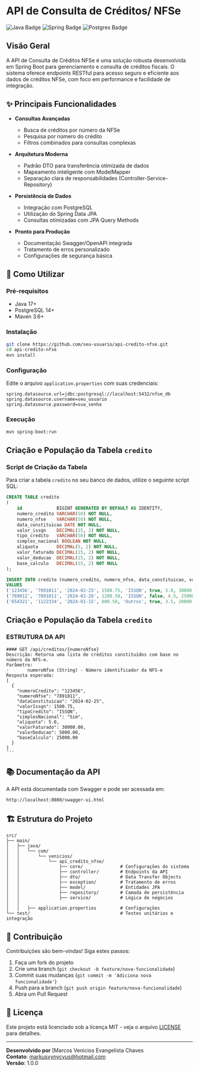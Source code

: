 # API de Consulta de Créditos/ NFSe

![Java Badge](https://camo.githubusercontent.com/bea90da226e09b503e6c8fde824f4816b98dcf30cd31e803006bf6335af06890/68747470733a2f2f696d672e736869656c64732e696f2f62616467652f6a6176612d2532334544384230302e7376673f7374796c653d666f722d7468652d6261646765266c6f676f3d6f70656e6a646b266c6f676f436f6c6f723d7768697465) <!-- Badge do Java -->
![Spring Badge](https://camo.githubusercontent.com/9ee242f2c2b1eb587f7e42704b3a0629082aac88f66fff96d34723f777b07775/68747470733a2f2f696d672e736869656c64732e696f2f62616467652f737072696e672d2532333644423333462e7376673f7374796c653d666f722d7468652d6261646765266c6f676f3d737072696e67266c6f676f436f6c6f723d7768697465) <!-- Badge do Spring -->
![Postgres Badge](https://camo.githubusercontent.com/544022edf8369d944e68802fc043b0268484709e334d23db2882590aeae296cb/68747470733a2f2f696d672e736869656c64732e696f2f62616467652f706f7374677265732d2532333331363139322e7376673f7374796c653d666f722d7468652d6261646765266c6f676f3d706f737467726573716c266c6f676f436f6c6f723d7768697465) <!-- Badge do PostgreSQL -->

## Visão Geral

A API de Consulta de Créditos NFSe é uma solução robusta desenvolvida em Spring Boot para gerenciamento e consulta de créditos fiscais. O sistema oferece endpoints RESTful para acesso seguro e eficiente aos dados de créditos NFSe, com foco em performance e facilidade de integração.

## ✨ Principais Funcionalidades

- **Consultas Avançadas**
  - Busca de créditos por número da NFSe
  - Pesquisa por número do crédito
  - Filtros combinados para consultas complexas

- **Arquitetura Moderna**
  - Padrão DTO para transferência otimizada de dados
  - Mapeamento inteligente com ModelMapper
  - Separação clara de responsabilidades (Controller-Service-Repository)

- **Persistência de Dados**
  - Integração com PostgreSQL
  - Utilização do Spring Data JPA
  - Consultas otimizadas com JPA Query Methods

- **Pronto para Produção**
  - Documentação Swagger/OpenAPI integrada
  - Tratamento de erros personalizado
  - Configurações de segurança básica

## 🚀 Como Utilizar

### Pré-requisitos
- Java 17+
- PostgreSQL 14+
- Maven 3.6+

### Instalação
```bash
git clone https://github.com/seu-usuario/api-credito-nfse.git
cd api-credito-nfse
mvn install
```

### Configuração
Edite o arquivo `application.properties` com suas credenciais:
```properties
spring.datasource.url=jdbc:postgresql://localhost:5432/nfse_db
spring.datasource.username=seu_usuario
spring.datasource.password=sua_senha
```

### Execução
```bash
mvn spring-boot:run
```

## Criação e População da Tabela `credito`

### Script de Criação da Tabela

Para criar a tabela `credito` no seu banco de dados, utilize o seguinte script SQL:

```sql
CREATE TABLE credito
(
    id             BIGINT GENERATED BY DEFAULT AS IDENTITY,
    numero_credito VARCHAR(50) NOT NULL,
    numero_nfse    VARCHAR(50) NOT NULL,
    data_constituicao DATE NOT NULL,
    valor_issqn    DECIMAL(15, 2) NOT NULL,
    tipo_credito   VARCHAR(50) NOT NULL,
    simples_nacional BOOLEAN NOT NULL,
    aliquota       DECIMAL(5, 2) NOT NULL,
    valor_faturado DECIMAL(15, 2) NOT NULL,
    valor_deducao  DECIMAL(15, 2) NOT NULL,
    base_calculo   DECIMAL(15, 2) NOT NULL
);

INSERT INTO credito (numero_credito, numero_nfse, data_constituicao, valor_issqn, tipo_credito, simples_nacional, aliquota, valor_faturado, valor_deducao, base_calculo)
VALUES
('123456', '7891011', '2024-02-25', 1500.75, 'ISSQN', true, 5.0, 30000.00, 5000.00, 25000.00),
('789012', '7891011', '2024-02-26', 1200.50, 'ISSQN', false, 4.5, 25000.00, 4000.00, 21000.00),
('654321', '1122334', '2024-01-15', 800.50, 'Outros', true, 3.5, 20000.00, 3000.00, 17000.00);
```

## Criação e População da Tabela `credito`

### ESTRUTURA DA API
``` 
#### GET /api/creditos/{numeroNfse}
Descrição: Retorna uma lista de créditos constituídos com base no número da NFS-e.
Parâmetro:
·   	numeroNfse (String) - Número identificador da NFS-e
Resposta esperada:
[
  {
	"numeroCredito": "123456",
	"numeroNfse": "7891011",
	"dataConstituicao": "2024-02-25",
	"valorIssqn": 1500.75,
	"tipoCredito": "ISSQN",
	"simplesNacional": "Sim",
	"aliquota": 5.0,
	"valorFaturado": 30000.00,
	"valorDeducao": 5000.00,
	"baseCalculo": 25000.00
  }
]
´´´

```
## 📚 Documentação da API

A API está documentada com Swagger e pode ser acessada em:
```
http://localhost:8080/swagger-ui.html
```

## 🏗️ Estrutura do Projeto

```plaintext
src/
├── main/
│   ├── java/
│   │   └── com/
│   │       └── venicios/
│   │           └── api_credito_nfse/
│   │               ├── core/              # Configurações do sistema
│   │               ├── controller/        # Endpoints da API
│   │               ├── dto/               # Data Transfer Objects
│   │               ├── exception/         # Tratamento de erros
│   │               ├── model/             # Entidades JPA
│   │               ├── repository/        # Camada de persistência
│   │               ├── service/           # Lógica de negócios
│   │              
│   |   ├── application.properties         # Configurações
└── test/                                  # Testes unitários e integração
```

## 🤝 Contribuição

Contribuições são bem-vindas! Siga estes passos:

1. Faça um fork do projeto
2. Crie uma branch (`git checkout -b feature/nova-funcionalidade`)
3. Commit suas mudanças (`git commit -m 'Adiciona nova funcionalidade'`)
4. Push para a branch (`git push origin feature/nova-funcionalidade`)
5. Abra um Pull Request

## 📄 Licença

Este projeto está licenciado sob a licença MIT - veja o arquivo [LICENSE](LICENSE) para detalhes.

---

**Desenvolvido por** [Marcos Venicios Evangelista Chaves  
**Contato**: markusvynycyus@hotmail.com  
**Versão**: 1.0.0
